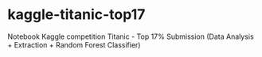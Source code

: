 # kaggle-titanic-top17
Notebook Kaggle competition Titanic - Top 17% Submission (Data Analysis + Extraction + Random Forest Classifier) 
